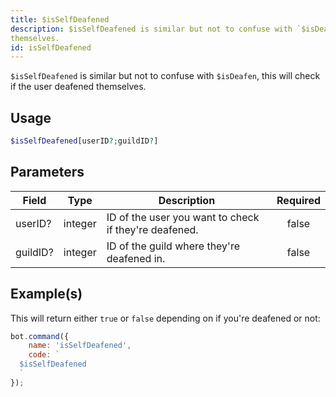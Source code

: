 ```yaml
---
title: $isSelfDeafened
description: $isSelfDeafened is similar but not to confuse with `$isDeafen`, this will check if the user deafened
themselves.
id: isSelfDeafened
---
```


`$isSelfDeafened` is similar but not to confuse with `$isDeafen`, this will check if the user deafened themselves.

## Usage

```php
$isSelfDeafened[userID?;guildID?]
```

## Parameters

| Field    | Type    | Description                                           | Required |
| -------- | ------- | ----------------------------------------------------- | :------: |
| userID?  | integer | ID of the user you want to check if they're deafened. |  false   |
| guildID? | integer | ID of the guild where they're deafened in.            |  false   |

## Example(s)

This will return either `true` or `false` depending on if you're deafened or not:

```javascript
bot.command({
    name: 'isSelfDeafened',
    code: `
  $isSelfDeafened
  `
});
```
